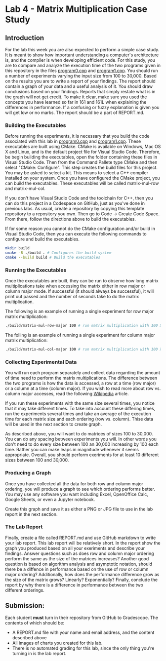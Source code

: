 # Lab 4 - Matrix Multiplication Case Study 

## Introduction

For the lab this week you are also expected to perform a simple case study. It is meant to show
how important understanding a computer's architecture is, and the compiler is when developing
efficient code. For this study, you are to compare and analyze the execution time of the two
programs given in this repository in the files [program0.cpp](./program0.cpp) and [program1.cpp](./program1.cpp). You should run a number of experiments varying the input size from 100
to 30,000. Based on the results you are to write a report of your findings. The report should
contain a graph of your data and a useful analysis of it. You should draw conclusions based on
your findings. Reports that simply restate what is in the graph will not get credit. To make it
clear, make sure you used the concepts you have learned so far in 161 and 161L when
explaining the differences in performance. If a confusing or fuzzy explanation is given you will
get low or no marks. The report should be a part of REPORT.md.

### Building the Executables

Before running the experiments, it is necessary that you build the code associated with this lab in [program0.cpp](./program0.cpp) and [program1.cpp](./program1.cpp). These executables are built using CMake. CMake is available on Windows, Mac OS X and Linux, and is the default project file for Visual Studio Code. Therefore, be begin building the executables, open the folder containing these files in Visual Studio Code. Then from the Command Pallete type CMake and then select "CMake: Configure". This step creates the build files for this project. You may be asked to select a kit. This means to select a C++ compiler installed on your system. Once you have configured the CMake project, you can build the executables. These executables will be called matrix-mul-row and matrix-mul-col. 

If you don't have Visual Studio Code and the toolchain for C++, then you can do this project in a Codespace on GitHub, just as you've done in previous labs. As usual, create a repository by copying this template repository to a repository you own. Then go to Code -> Create Code Space. From there, follow the directions above to build the executables.

If for some reason you cannot do the CMake configuration and/or build in Visual Studio Code, then you can execute the following commands to configure and build the executables.

```sh
mkdir build
cmake -B ./build . # Configures the build system
cmake --build build # Build the executables
```

### Running the Executables

Once the executables are built, they can be run to observe how long matrix multiplications take when accessing the matrix either in row major or column major mode. If successful (it should always be successful), it will print out passed and the number of seconds take to do the matrix multiplication. 

The following is an example of running a single experiment for row major matrix multiplication:

```sh
./build/matrix-mul-row-major 100 # run matrix multiplication with 100 X 100 matrix
```

The folling is an example of running a single experiment for column major matrix multiplication:

```sh
./build/matrix-mul-col-major 100 # run matrix multiplication with 100 X 100 matrix
```

### Collecting Experimental Data

You will run each program separately and collect data regarding the amount of time need to perform the matrix multiplications. The difference between the two programs is how the data is accessed, a row at a time (row major) or a column at a time (column major). If you wish to read more about row vs. column major accesses, read the following [Wikipedia](https://en.wikipedia.org/wiki/Row-_and_column-major_order) article.

If you run these experiments with the same size several times, you notice that it may take different times. To take into account these differing times, run the experiments several times and take an average of the execution time for each matrix size and each ordering (row vs. column). Thise data will be used in the next section to create graph.

As described above, you will want to do matrices of sizes 100 to 30,000. You can do any spacing between experiments you will. In other words you don't need to do every size between 100 an 30,000 increasing by 100 each time. Rather you can make leaps in magnitude whenever it seems appropriate. Overall, you should perform exeriments for at least 10 different sizes between 100 and 30,000.

### Producing a Graph

Once you have collected all the data for both row and column major ordering, you will produce a graph to see which ordering performs better. You may use any software you want including Excel, OpenOffice Calc, Google Sheets, or even a Jupyter notebook. 

Create this graph and save it as either a PNG or JPG file to use in the lab report in the next section.

### The Lab Report

Finally, create a file called REPORT.md and use GitHub markdown to write your lab report. This lab
report will be relatively short. In the report show the graph you produced based on all your exeriments and describe your findings. Answer questions such as does row and column major ordering perform the same as the size of the matrices increases? Another good question is based on algorithm analysis and asymptotic notation, should there be a diffence in performance based on the use of row or column major ordering? Additionally, how does the performance difference grow as the size of the matrix grows? Linearly? Exponentially? Finally, conclude the report by why there is a difference in performance between the two different orderings.

## Submission:

Each student **must** turn in their repository from GitHub to Gradescope. The contents of which should be:
- A REPORT.md file with your name and email address, and the content described above
- All images of charts you created for this lab.
- There is no automated grading for this lab, since the only thing you're turning in is the lab report.


